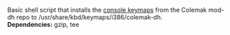 Basic shell script that installs the [console keymaps](https://github.com/ColemakMods/mod-dh/tree/master/console) from the Colemak mod-dh repo to /usr/share/kbd/keymaps/i386/colemak-dh.  
**Dependencies:** gzip, tee
